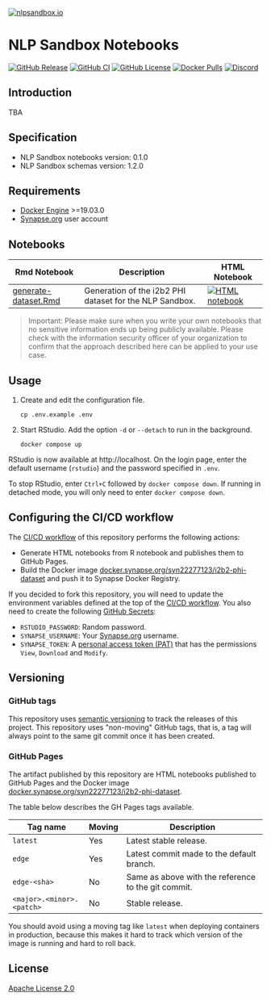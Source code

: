 [![nlpsandbox.io](https://nlpsandbox.github.io/nlpsandbox-themes/banner/Banner@3x.png)](https://nlpsandbox.io)

# NLP Sandbox Notebooks

[![GitHub Release](https://img.shields.io/github/release/nlpsandbox/notebooks.svg?color=94398d&labelColor=555555&logoColor=ffffff&style=for-the-badge&logo=github)](https://github.com/nlpsandbox/notebooks/releases)
[![GitHub CI](https://img.shields.io/github/workflow/status/nlpsandbox/notebooks/CI.svg?color=94398d&labelColor=555555&logoColor=ffffff&style=for-the-badge&logo=github)](https://github.com/nlpsandbox/notebooks)
[![GitHub License](https://img.shields.io/github/license/nlpsandbox/notebooks.svg?color=94398d&labelColor=555555&logoColor=ffffff&style=for-the-badge&logo=github)](https://github.com/nlpsandbox/notebooks/blob/main/LICENSE)
[![Docker Pulls](https://img.shields.io/docker/pulls/nlpsandbox/notebooks.svg?color=94398d&labelColor=555555&logoColor=ffffff&style=for-the-badge&label=pulls&logo=docker)](https://hub.docker.com/r/nlpsandbox/notebooks)
[![Discord](https://img.shields.io/discord/770484164393828373.svg?color=94398d&labelColor=555555&logoColor=ffffff&style=for-the-badge&label=Discord&logo=discord)](https://nlpsandbox.io/discord "Realtime support / chat with the community and the team")

## Introduction

TBA

## Specification

- NLP Sandbox notebooks version: 0.1.0
- NLP Sandbox schemas version: 1.2.0

## Requirements

- [Docker Engine] >=19.03.0
- [Synapse.org] user account

## Notebooks

Rmd Notebook | Description | HTML Notebook
-------- | ----------- | -------------
[generate-dataset.Rmd](notebooks/generate-dataset.Rmd)         | Generation of the i2b2 PHI dataset for the NLP Sandbox.                                | [![HTML notebook](https://img.shields.io/badge/latest-blue.svg?color=1283c3&labelColor=555555&logoColor=ffffff&style=for-the-badge&logo=github)](https://nlpsandbox.github.io/i2b2-phi-dataset/latest/notebooks/generate-dataset.html)

> Important: Please make sure when you write your own notebooks that no
> sensitive information ends up being publicly available. Please check with the
> information security officer of your organization to confirm that the approach
> described here can be applied to your use case.

## Usage

1. Create and edit the configuration file.

       cp .env.example .env

2. Start RStudio. Add the option `-d` or `--detach` to run in the background.

       docker compose up

RStudio is now available at http://localhost. On the login page, enter the
default username (`rstudio`) and the password specified in `.env`.

To stop RStudio, enter `Ctrl+C` followed by `docker compose down`.  If running
in detached mode, you will only need to enter `docker compose down`.

## Configuring the CI/CD workflow

The [CI/CD workflow] of this repository performs the following actions:

- Generate HTML notebooks from R notebook and publishes them to GitHub Pages.
- Build the Docker image [docker.synapse.org/syn22277123/i2b2-phi-dataset] and
  push it to Synapse Docker Registry.

If you decided to fork this repository, you will need to update the environment
variables defined at the top of the [CI/CD workflow]. You also need to create
the following [GitHub Secrets]:

- `RSTUDIO_PASSWORD`: Random password.
- `SYNAPSE_USERNAME`: Your [Synapse.org] username.
- `SYNAPSE_TOKEN`: A [personal access token (PAT)] that has the permissions
  `View`, `Download` and `Modify`.

## Versioning

### GitHub tags

This repository uses [semantic versioning] to track the releases of this
project. This repository uses "non-moving" GitHub tags, that is, a tag will
always point to the same git commit once it has been created.

### GitHub Pages

The artifact published by this repository are HTML notebooks published to GitHub
Pages and the Docker image [docker.synapse.org/syn22277123/i2b2-phi-dataset].

The table below describes the GH Pages tags available.

| Tag name                    | Moving | Description
|-----------------------------|--------|------------
| `latest`                    | Yes    | Latest stable release.
| `edge`                      | Yes    | Latest commit made to the default branch.
| `edge-<sha>`                | No     | Same as above with the reference to the git commit.
| `<major>.<minor>.<patch>`   | No     | Stable release.

You should avoid using a moving tag like `latest` when deploying containers in
production, because this makes it hard to track which version of the image is
running and hard to roll back.

## License

[Apache License 2.0]

<!-- Links -->

[NLPSandbox.io]: https://nlpsandbox.io
[semantic versioning]: https://semver.org/
[Apache License 2.0]: https://github.com/nlpsandbox/notebooks/blob/main/LICENSE
[renv.lock]: renv.lock
[conda/i2b2-phi-dataset/environment.yml]: conda/i2b2-phi-dataset/environment.yml
[CI/CD workflow]: .github/workflows/ci.yml
[Docker Engine]: https://docs.docker.com/engine/install/
[docker.synapse.org/syn22277123/i2b2-phi-dataset]: https://www.synapse.org/#!Synapse:syn25813728
[2014 i2b2 NLP De-identification Challenge]: https://dx.doi.org/10.1016%2Fj.jbi.2015.06.007
[2014 i2b2 NLP De-identification Challenge Dataset]: https://portal.dbmi.hms.harvard.edu/projects/n2c2-nlp/
[NLP Sandbox schemas]: https://github.com/nlpsandbox/nlpsandbox-schemas
[Synapse.org]: https://synapse.org
[NLP Sandbox Data Node]: https://github.com/nlpsandbox/data-node
[NLP Sandbox CLI]: https://github.com/nlpsandbox/nlpsandbox-client
[GitHub Secrets]: https://docs.github.com/en/actions/reference/encrypted-secrets
[personal access token (PAT)]: https://help.synapse.org/docs/Managing-Your-Account.2055405596.html
